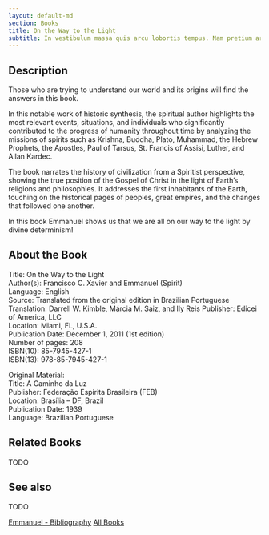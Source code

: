 ```yaml
---
layout: default-md
section: Books
title: On the Way to the Light
subtitle: In vestibulum massa quis arcu lobortis tempus. Nam pretium arcu in odio vulputate luctus.
---
```


## Description
Those who are trying to understand our world and its origins will find the answers in this book.

In this notable work of historic synthesis, the spiritual author highlights the most relevant events, situations, and individuals who significantly contributed to the progress of humanity throughout time by analyzing the missions of spirits such as Krishna, Buddha, Plato, Muhammad, the Hebrew Prophets, the Apostles, Paul of Tarsus, St. Francis of Assisi, Luther, and Allan Kardec.

The book narrates the history of civilization from a Spiritist perspective, showing the true position of the Gospel of Christ in the light of Earth’s religions and philosophies. It addresses the first inhabitants of the Earth, touching on the historical pages of peoples, great empires, and the changes that followed one another.

In this book Emmanuel shows us that we are all on our way to the light by divine determinism!


## About the Book
Title: 	On the Way to the Light  
Author(s): 	Francisco C. Xavier and Emmanuel (Spirit)  
Language: 	English  
Source: 	Translated from the original edition in Brazilian Portuguese  
Translation: 	Darrell W. Kimble, Márcia M. Saiz, and Ily Reis 
Publisher: 	Edicei of America, LLC  
Location: 	Miami, FL, U.S.A.  
Publication Date: 	December 1, 2011 (1st edition)  
Number of pages: 	208  
ISBN(10): 	85-7945-427-1  
ISBN(13): 	978-85-7945-427-1  
	  
Original Material:  
Title: 	A Caminho da Luz  
Publisher: 	Federação Espírita Brasileira (FEB)  
Location: 	Brasília – DF, Brazil  
Publication Date: 	1939  
Language: 	Brazilian Portuguese  

## Related Books
TODO


## See also
TODO


<a href="/books/emmanuel" class="button">Emmanuel - Bibliography</a>
<a href="/books" class="button">All Books</a>

